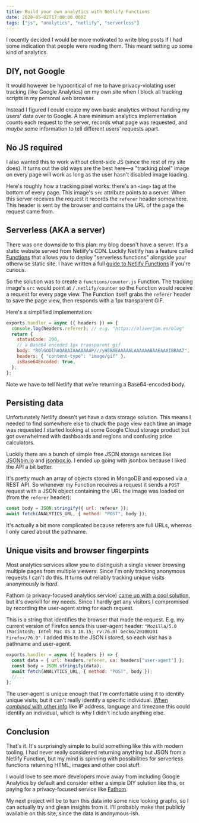 ```yaml
---
title: Build your own analytics with Netlify Functions
date: 2020-05-02T17:00:00.000Z
tags: ["js", "analytics", "netlify", "serverless"]
---
```


I recently decided I would be more motivated to write blog posts if I had some indication that people were reading them. This meant setting up some kind of analytics.

<!-- excerpt -->

## DIY, not Google

It would however be hypocritical of me to have privacy-violating user tracking (like Google Analytics) on my own site when I block all tracking scripts in my personal web browser.

Instead I figured I could create my own basic analytics without handing my users' data over to Google. A bare minimum analytics implementation counts each request to the server, records what page was requested, and _maybe_ some information to tell different users' requests apart.

## No JS required

I also wanted this to work without client-side JS (since the rest of my site does). It turns out the old ways are the best here—a "tracking pixel" image on every page will work as long as the user hasn't disabled image loading.

Here's roughly how a tracking pixel works: there's an `<img>` tag at the bottom of every page. This image's `src` attribute points to a server. When this server receives the request it records the `referer` header somewhere. This header is sent by the browser and contains the URL of the page the request came from.

## Serverless (AKA a server)

There was one downside to this plan: my blog doesn't have a server. It's a static website served from Netlify's CDN. Luckily Netlify has a feature called [Functions](https://www.netlify.com/products/functions/) that allows you to deploy "serverless functions" alongside your otherwise static site. I have written a full [guide to Netlify Functions](we-dont-need-servers/) if you're curious.

So the solution was to create a `functions/counter.js` Function. The tracking image's `src` would point at `/.netlify/counter` so the Function would receive a request for every page view. The Function itself grabs the `referer` header to save the page view, then responds with a 1px transparent GIF.

Here's a simplified implementation:

```js
exports.handler = async ({ headers }) => {
  console.log(headers.referer); // e.g. "https://oliverjam.es/blog"
  return {
    statusCode: 200,
    // a Base64 encoded 1px transparent gif
    body: "R0lGODlhAQABAIAAAAAAAP///yH5BAEAAAAALAAAAAABAAEAAAIBRAA7",
    headers: { "content-type": "image/gif" },
    isBase64Encoded: true,
  };
};
```

Note we have to tell Netlify that we're returning a Base64-encoded body.

## Persisting data

Unfortunately Netlify doesn't yet have a data storage solution. This means I needed to find somewhere else to chuck the page view each time an image was requested.I started looking at some Google Cloud storage product but got overwhelmed with dashboards and regions and confusing price calculators.

Luckily there are a bunch of simple free JSON storage services like [JSONbin.io](https://jsonbin.io/) and [jsonbox.io](https://jsonbox.io/). I ended up going with jsonbox because I liked the API a bit better.

It's pretty much an array of objects stored in MongoDB and exposed via a REST API. So whenever my Function receives a request it sends a `POST` request with a JSON object containing the URL the image was loaded on (from the `referer` header):

```js
const body = JSON.stringify({ url: referer });
await fetch(ANALYTICS_URL, { method: "POST", body });
```

It's actually a bit more complicated because referers are full URLs, whereas I only cared about the pathname.

## Unique visits and browser fingerpints

Most analytics services allow you to distinguish a single viewer browsing multiple pages from multiple viewers. Since I'm only tracking anonymous requests I can't do this. It turns out reliably tracking unique visits anonymously is _hard_.

Fathom (a privacy-focused analytics service) [came up with a cool solution](https://usefathom.com/blog/anonymization), but it's overkill for my needs. Since I hardly get any visitors I compromised by recording the user-agent string for each request.

This is a string that identifies the browser that made the request. E.g. my current version of Firefox sends this user-agent header: `"Mozilla/5.0 (Macintosh; Intel Mac OS X 10.15; rv:76.0) Gecko/20100101 Firefox/76.0"`. I added this to the JSON I stored, so each visit has a pathname and user-agent.

```js
exports.handler = async ({ headers }) => {
  const data = { url: headers.referer, ua: headers["user-agent"] };
  const body = JSON.stringify(data);
  await fetch(ANALYTICS_URL, { method: "POST", body });
  //...
};
```

The user-agent is unique enough that I'm comfortable using it to identify unique visits, but it can't really identify a specific individual. [When _combined_ with other info](https://www.amiunique.org/) like IP address, language and timezone this could identify an individual, which is why I didn't include anything else.

## Conclusion

That's it. It's surprisingly simple to build something like this with modern tooling. I had never really considered returning anything but JSON from a Netlify Function, but my mind is spinning with possibilities for serverless functions returning HTML, images and other cool stuff.

I would love to see more developers move away from including Google Analytics by default and consider either a simple DIY solution like this, or paying for a privacy-focused service like [Fathom](https://usefathom.com/).

My next project will be to turn this data into some nice looking graphs, so I can actually try and glean insights from it. I'll probably make that publicly available on this site, since the data is anonymous-ish.

